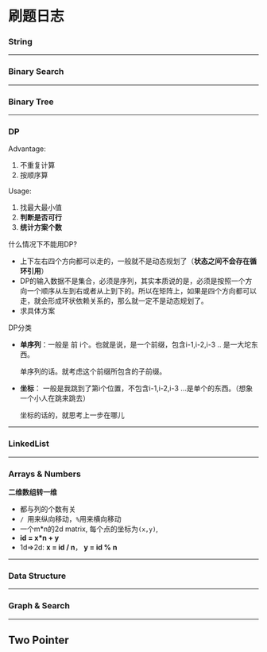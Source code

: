 # 刷题日志



### String 


---

### Binary Search


---


### Binary Tree












---
### DP 
Advantage:
1. 不重复计算
2. 按顺序算

Usage:
1. 找最大最小值
2. **判断是否可行**
3. **统计方案个数**

什么情况下不能用DP?
* 上下左右四个方向都可以走的，一般就不是动态规划了（**状态之间不会存在循环引用**）
* DP的输入数据不是集合，必须是序列，其实本质说的是，必须是按照一个方向一个顺序从左到右或者从上到下的。所以在矩阵上，如果是四个方向都可以走，就会形成环状依赖关系的，那么就一定不是动态规划了。
* 求具体方案


DP分类
* **单序列**：一般是 前 i个。也就是说，是一个前缀，包含i-1,i-2,i-3 .. 是一大坨东西。

  单序列的话。就考虑这个前缀所包含的子前缀。
* **坐标**： 一般是我跳到了第i个位置，不包含i-1,i-2,i-3 ...是单个的东西。（想象一个小人在跳来跳去）
  
  坐标的话的，就思考上一步在哪儿

---

### LinkedList




---


### Arrays & Numbers
**二维数组转一维**
* 都与列的个数有关
* ```/ ```用来纵向移动，```%```用来横向移动
* 一个m*n的2d matrix, 每个点的坐标为```(x,y)```, 
* **id = x*n + y**
* 1d=>2d: **x = id / n**， **y = id % n**





 
 




---


### Data Structure



---

### Graph & Search



---

## **Two Pointer**









































































